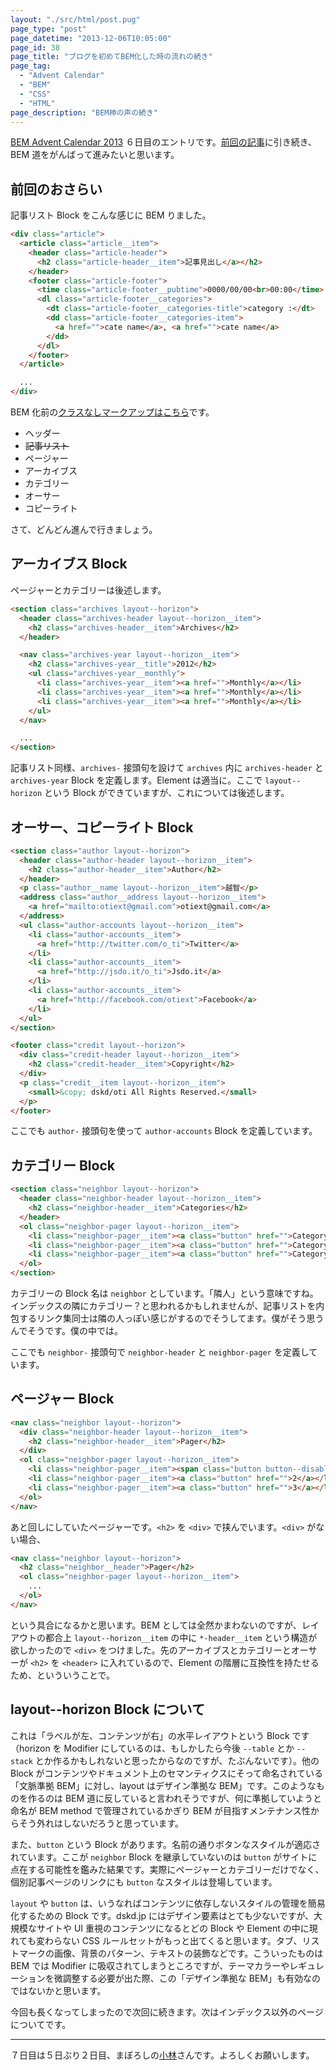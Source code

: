 ```yaml
---
layout: "./src/html/post.pug"
page_type: "post"
page_datetime: "2013-12-06T10:05:00"
page_id: 38
page_title: "ブログを初めてBEM化した時の流れの続き"
page_tag:
  - "Advent Calendar"
  - "BEM"
  - "CSS"
  - "HTML"
page_description: "BEM神の声の続き"
---
```


[BEM Advent Calendar 2013](http://www.adventar.org/calendars/61) ６日目のエントリです。[前回の記事](/archives/36.html "ブログを初めて BEM 化した時の流れ")に引き続き、BEM 道をがんばって進みたいと思います。

## 前回のおさらい

記事リスト Block をこんな感じに BEM りました。

```html
<div class="article">
  <article class="article__item">
    <header class="article-header">
      <h2 class="article-header__item">記事見出し</a></h2>
    </header>
    <footer class="article-footer">
      <time class="article-footer__pubtime">0000/00/00<br>00:00</time>
      <dl class="article-footer__categories">
        <dt class="article-footer__categories-title">category :</dt>
        <dd class="article-footer__categories-item">
          <a href="">cate name</a>, <a href="">cate name</a>
        </dd>
      </dl>
    </footer>
  </article>

  ...
</div>
```

BEM 化前の[クラスなしマークアップはこちら](/misc/getting-start-bem/planemarkup.txt)です。

- ヘッダー
- <s>記事リスト</s>
- ページャー
- アーカイブス
- カテゴリー
- オーサー
- コピーライト

さて、どんどん進んで行きましょう。

## アーカイブス Block

ページャーとカテゴリーは後述します。

```html
<section class="archives layout--horizon">
  <header class="archives-header layout--horizon__item">
    <h2 class="archives-header__item">Archives</h2>
  </header>

  <nav class="archives-year layout--horizon__item">
    <h2 class="archives-year__title">2012</h2>
    <ul class="archives-year__monthly">
      <li class="archives-year__item"><a href="">Monthly</a></li>
      <li class="archives-year__item"><a href="">Monthly</a></li>
      <li class="archives-year__item"><a href="">Monthly</a></li>
    </ul>
  </nav>

  ...
</section>
```

記事リスト同様、`archives-` 接頭句を設けて `archives` 内に `archives-header` と `archives-year` Block を定義します。Element は適当に。ここで `layout--horizon` という Block ができていますが、これについては後述します。

## オーサー、コピーライト Block

```html
<section class="author layout--horizon">
  <header class="author-header layout--horizon__item">
    <h2 class="author-header__item">Author</h2>
  </header>
  <p class="author__name layout--horizon__item">越智</p>
  <address class="author__address layout--horizon__item">
    <a href="mailto:otiext@gmail.com">otiext@gmail.com</a>
  </address>
  <ul class="author-accounts layout--horizon__item">
    <li class="author-accounts__item">
      <a href="http://twitter.com/o_ti">Twitter</a>
    </li>
    <li class="author-accounts__item">
      <a href="http://jsdo.it/o_ti">Jsdo.it</a>
    </li>
    <li class="author-accounts__item">
      <a href="http://facebook.com/otiext">Facebook</a>
    </li>
  </ul>
</section>

<footer class="credit layout--horizon">
  <div class="credit-header layout--horizon__item">
    <h2 class="credit-header__item">Copyright</h2>
  </div>
  <p class="credit__item layout--horizon__item">
    <small>&copy; dskd/oti All Rights Reserved.</small>
  </p>
</footer>
```

ここでも `author-` 接頭句を使って `author-accounts` Block を定義しています。

## カテゴリー Block

```html
<section class="neighbor layout--horizon">
  <header class="neighbor-header layout--horizon__item">
    <h2 class="neighbor-header__item">Categories</h2>
  </header>
  <ol class="neighbor-pager layout--horizon__item">
    <li class="neighbor-pager__item"><a class="button" href="">Category</a></li>
    <li class="neighbor-pager__item"><a class="button" href="">Category</a></li>
    <li class="neighbor-pager__item"><a class="button" href="">Category</a></li>
  </ol>
</section>
```

カテゴリーの Block 名は `neighbor` としています。「隣人」という意味ですね。インデックスの隣にカテゴリー？と思われるかもしれませんが、記事リストを内包するリンク集同士は隣の人っぽい感じがするのでそうしてます。僕がそう思うんでそうです。僕の中では。

ここでも `neighbor-` 接頭句で `neighbor-header` と `neighbor-pager` を定義しています。

## ページャー Block

<!-- prettier-ignore -->
```html
<nav class="neighbor layout--horizon">
  <div class="neighbor-header layout--horizon__item">
    <h2 class="neighbor-header__item">Pager</h2>
  </div>
  <ol class="neighbor-pager layout--horizon__item">
    <li class="neighbor-pager__item"><span class="button button--disable">1</span></li>
    <li class="neighbor-pager__item"><a class="button" href="">2</a></li>
    <li class="neighbor-pager__item"><a class="button" href="">3</a></li>
  </ol>
</nav>
```

あと回しにしていたページャーです。`<h2>` を `<div>` で挟んでいます。`<div>` がない場合、

```html
<nav class="neighbor layout--horizon">
  <h2 class="neighbor__header">Pager</h2>
  <ol class="neighbor-pager layout--horizon__item">
    ...
  </ol>
</nav>
```

という具合になるかと思います。BEM としては全然かまわないのですが、レイアウトの都合上 `layout--horizon__item` の中に `*-header__item` という構造が欲しかったので `<div>` をつけました。先のアーカイブスとカテゴリーとオーサーが `<h2>` を `<header>` に入れているので、Element の階層に互換性を持たせるため、といういうことで。

## layout--horizon Block について

これは「ラベルが左、コンテンツが右」の水平レイアウトという Block です（horizon を Modifier にしているのは、もしかしたら今後 `--table` とか `--stack` とか作るかもしれないと思ったからなのですが、たぶんないです）。他の Block がコンテンツやドキュメント上のセマンティクスにそって命名されている「文脈準拠 BEM」に対し、layout はデザイン準拠な BEM」です。このようなものを作るのは BEM 道に反していると言われそうですが、何に準拠していようと命名が BEM method で管理されているかぎり BEM が目指すメンテナンス性からそう外れはしないだろうと思っています。

また、`button` という Block があります。名前の通りボタンなスタイルが適応されています。ここが `neighbor` Block を継承していないのは `button` がサイトに点在する可能性を鑑みた結果です。実際にページャーとカテゴリーだけでなく、個別記事ページのリンクにも `button` なスタイルは登場しています。

`layout` や `button` は、いうなればコンテンツに依存しないスタイルの管理を簡易化するための Block です。dskd.jp にはデザイン要素はとても少ないですが、大規模なサイトや UI 重視のコンテンツになるとどの Block や Element の中に現れても変わらない CSS ルールセットがもっと出てくると思います。タブ、リストマークの画像、背景のパターン、テキストの装飾などです。こういったものは BEM では Modifier に吸収されてしまうところですが、テーマカラーやレギュレーションを微調整する必要が出た際、この「デザイン準拠な BEM」も有効なのではないかと思います。

今回も長くなってしまったので次回に続きます。次はインデックス以外のページについてです。

---

７日目は５日ぶり２日目、まぼろしの[小林](http://www.adventar.org/users/86)さんです。よろしくお願いします。
